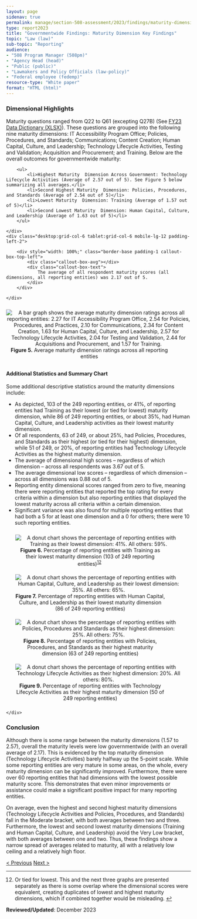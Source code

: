 ```yaml
---
layout: page
sidenav: true
permalink: manage/section-508-assessment/2023/findings/maturity-dimension/
type: report2023
title: "Governmentwide Findings: Maturity Dimension Key Findings"
topic: "Law (law)"
sub-topic: "Reporting"
audience:
- "508 Program Manager (508pm)"
- "Agency Head (head)"
- "Public (public)"
- "Lawmakers and Policy Officials (law-policy)"
- "Federal employee (fedemp)"
resource-type: "White paper"
format: "HTML (html)"
---
```

### Dimensional Highlights

Maturity  questions ranged from Q22 to Q61 (excepting Q27B) (See <a href="https://training.section508.gov/assets/files/assessment/2023/FY23%20Governmentwide%20Section%20508%20Assessment%20Data%20Dictionary%20Excel.xlsx">FY23 Data Dictionary (XLSX)</a>). These questions are grouped into the following nine maturity  dimensions: IT Accessibility Program Office; Policies, Procedures, and Standards; Communications; Content Creation; Human Capital, Culture, and Leadership; Technology Lifecycle Activities, Testing and Validation; Acquisition and Procurement; and Training. Below are the overall outcomes for governmentwide maturity:

<div class="grid-row">
    <div class="desktop:grid-col-6 tablet:grid-col-6 mobile-lg-12">
        
        <ul>
            <li>Highest Maturity  Dimension Across Government: Technology Lifecycle Activities (Average of 2.57 out of 5). See Figure 5 below summarizing all averages.</li>
            <li>Second Highest Maturity  Dimension: Policies, Procedures, and Standards (Average of 2.54 out of 5)</li>
            <li>Lowest Maturity  Dimension: Training (Average of 1.57 out of 5)</li>
            <li>Second Lowest Maturity  Dimension: Human Capital, Culture, and Leadership (Average of 1.63 out of 5)</li>
        </ul>

    </div>
    <div class="desktop:grid-col-6 tablet:grid-col-6 mobile-lg-12 padding-left-2">
              
        <div style="width: 100%;" class="border-base padding-1 callout-box-top-left">
            <div class="callout-box-avg"></div>
            <div class="callout-box-text">
                The average of all respondent maturity scores (all dimensions, all reporting entities) was 2.17 out of 5.
            </div>
        </div>

    </div>
</div>
<div class="tablet:grid-col" style="margin: auto; max-width: 100%; text-align: center; padding: 10px 0px">
    <div class="margin-top-1"><img src="{{site.baseurl}}/assets/images/assessment/fy23/figure-5.jpg" alt="A bar graph shows the average maturity dimension ratings across all reporting entities: 2.27 for IT Accessibility Program Office, 2.54 for Policies, Procedures, and Practices, 2.10 for Communications, 2.34 for Content Creation, 1.63 for Human Capital, Culture, and Leadership, 2.57 for Technology Lifecycle Activities, 2.04 for Testing and Validation, 2.44 for Acquisitions and Procurement, and 1.57 for Training." aria-describedby="figure-5" class="border-2px border-base-light shadow-2 padding-1">
    </div>
    <div class="font-mono-3xs margin-x-auto auto" style="max-width: 90%; text-align: center;"><span id="figure-5"><strong>Figure 5.</strong> Average maturity dimension ratings across all reporting entities</span>
    </div>
</div>

#### Additional Statistics and Summary Chart

Some additional descriptive statistics around the maturity dimensions include:

* As depicted, 103 of the 249 reporting entities, or 41%, of reporting entities had Training as their lowest (or tied for lowest) maturity dimension, while 86 of 249 reporting entities, or about 35%, had Human Capital, Culture, and Leadership activities as their lowest maturity dimension.
* Of all respondents, 63 of 249, or about 25%, had Policies, Procedures, and Standards as their highest (or tied for their highest) dimension, while 51 of 249, or 20%, of reporting entities had Technology Lifecycle Activities as the highest maturity dimension.
* The average of dimensional high scores – regardless of which dimension – across all respondents was 3.67 out of 5.
* The average dimensional low scores – regardless of which dimension – across all dimensions was 0.88 out of 5.
* Reporting entity dimensional scores ranged from zero to five, meaning there were reporting entities that reported the top rating for every criteria within a dimension but also reporting entities that displayed the lowest maturity across all criteria within a certain dimension.
* Significant variance was also found for multiple reporting entities that had both a 5 for at least one dimension and a 0 for others; there were 10 such reporting entities.

<div class="grid-row">
    <div class="desktop:grid-col-6 tablet:grid-col-6 mobile-lg-12">
        <!-- src="{{site.baseurl}}/assets/images/assessment/fy23/figure-6.jpg" -->
        <div class="tablet:grid-col" style="margin: auto; max-width: 90%; text-align: center; padding: 10px 0px">
            <div class="margin-top-1"><img src="{{site.baseurl}}/assets/images/assessment/fy23/figure-6.jpg" alt="A donut chart shows the percentage of reporting entities with Training as their lowest dimension: 41%. All others: 59%." aria-describedby="figure-6" class="border-2px border-base-light shadow-2 padding-1">
            </div>
            <div class="font-mono-3xs margin-x-auto auto" style="max-width: 90%; text-align: center;"><span id="figure-6"><strong>Figure 6.</strong> Percentage of reporting entities with Training as their lowest maturity dimension (103 of 249 reporting entities)<sup><a href="#fn12" id="fr12">12</a></sup> </span>
            </div>
        </div>
    </div>
    <div class="desktop:grid-col-6 tablet:grid-col-6 mobile-lg-12">
        <!-- src="{{site.baseurl}}/assets/images/assessment/fy23/figure-7.jpg" -->
        <div class="tablet:grid-col" style="margin: auto; max-width: 90%; text-align: center; padding: 10px 0px">
            <div class="margin-top-1"><img src="{{site.baseurl}}/assets/images/assessment/fy23/figure-7.jpg" alt="A donut chart shows the percentage of reporting entities with Human Capital, Culture, and Leadership as their lowest dimension: 35%. All others: 65%." aria-describedby="figure-7" class="border-2px border-base-light shadow-2 padding-1">
            </div>
            <div class="font-mono-3xs margin-x-auto auto" style="max-width: 90%; text-align: center;"><span id="figure-7"><strong>Figure 7.</strong> Percentage of reporting entities with Human Capital, Culture, and Leadership as their lowest maturity dimension (86 of 249 reporting entities)</span>
            </div>
        </div>
    </div>
    <div class="desktop:grid-col-6 tablet:grid-col-6 mobile-lg-12">
        <!-- src="{{site.baseurl}}/assets/images/assessment/fy23/figure-8.jpg" -->
        <div class="tablet:grid-col" style="margin: auto; max-width: 90%; text-align: center; padding: 10px 0px">
            <div class="margin-top-1"><img src="{{site.baseurl}}/assets/images/assessment/fy23/figure-8.jpg" alt="A donut chart shows the percentage of reporting entities with Policies, Procedures and Standards as their highest dimension: 25%. All others: 75%." aria-describedby="figure-8" class="border-2px border-base-light shadow-2 padding-1">
            </div>
            <div class="font-mono-3xs margin-x-auto auto" style="max-width: 90%; text-align: center;"><span id="figure-8"><strong>Figure 8.</strong> Percentage of reporting entities with Policies, Procedures, and Standards as their highest maturity dimension (63 of 249 reporting entities)</span>
            </div>
        </div>
    </div>
    <div class="desktop:grid-col-6 tablet:grid-col-6 mobile-lg-12">
        <div class="tablet:grid-col" style="margin: auto; max-width: 90%; text-align: center; padding: 10px 0px">
            <div class="margin-top-1"><img src="{{site.baseurl}}/assets/images/assessment/fy23/figure-9.jpg" alt="A donut chart shows the percentage of reporting entities with Technology Lifecycle Activities as their highest dimension: 20%. All others: 80%." aria-describedby="figure-9" class="border-2px border-base-light shadow-2 padding-1">
            </div>
            <div class="font-mono-3xs margin-x-auto auto" style="max-width: 90%; text-align: center;"><span id="figure-9"><strong>Figure 9.</strong> Percentage of reporting entities with Technology Lifecycle Activities as their highest maturity dimension (50 of 249 reporting entities)</span>
            </div>
        </div>

    </div>
</div>

###  Conclusion

Although there is some range between the maturity dimensions (1.57 to 2.57), overall the maturity levels were low governmentwide (with an overall average of 2.17). This is evidenced by the top maturity dimension (Technology Lifecycle Activities) barely halfway up the 5-point scale. While some reporting entities are very mature in some areas, on the whole, every maturity dimension can be significantly improved. Furthermore, there were over 60 reporting entities that had dimensions with the lowest possible maturity score. This demonstrates that even minor improvements or assistance could make a significant positive impact for many reporting entities.

On average, even the highest and second highest maturity dimensions (Technology Lifecycle Activities and Policies, Procedures, and Standards) fall in the Moderate bracket, with both averages between two and three. Furthermore, the lowest and second lowest maturity dimensions (Training and Human Capital, Culture, and Leadership) avoid the Very Low bracket, with both averages between one and two. Thus, these findings show a narrow spread of averages related to maturity, all with a relatively low ceiling and a relatively high floor.

<div id="prev-next-section">
    <a class="prev-page" title="Go to previous page" href="{{site.baseurl}}/manage/section-508-assessment/2023/findings/compliance-outcomes/"> < Previous</a>
    <a class="prev-page" title="Go to next page" href="{{site.baseurl}}/manage/section-508-assessment/2023/findings/program-staff/"> Next > </a>
</div>

--- 

<div>
    <h2 style="position: absolute; clip: rect(0 0 0 0); visibility: hidden; opacity: 0;" id="footnote-label">Footnotes</h2>
    <ol start="12">
        <li id="fn12">Or tied for lowest. This and the next three graphs are presented separately as there is some overlap where the dimensional scores were equivalent, creating duplicates of lowest and highest maturity dimensions, which if combined together would be misleading. <a href="#fr12" aria-label="Back to content">↩</a></li>
    </ol>
</div>

**Reviewed/Updated**: December 2023
